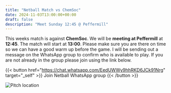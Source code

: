 ```yaml
---
title: "Netball Match vs ChemSoc"
date: 2024-11-03T13:00:00+00:00
draft: false
description: "Meet Sunday 12:45 @ Peffermill"
---
```


This weeks match is against __ChemSoc__. We will be __meeting at Peffermill__ at __12:45__. The match will start at __13:00__. Please make sure you are there on time so we can have a good warm up before the game. I will be sending out a message on the WhatsApp group to confirm who is available to play. If you are not already in the group please join using the link below.

{{< button href="https://chat.whatsapp.com/EedUWWy9hhRKD6JCk91Nrg" target="_self" >}}
Join Netball WhatsApp group
{{< /button >}}

![Pitch location](netballpitchlocation.png)